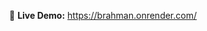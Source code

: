 
  <p align="center">
    🔗 <strong>Live Demo:</strong> <a href="https://brahman.onrender.com/" target="_blank">https://brahman.onrender.com/</a>
  </p>

